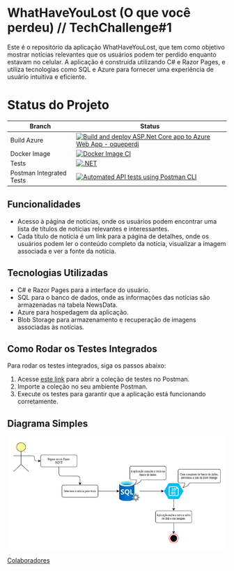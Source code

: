 # WhatHaveYouLost (O que você perdeu) // TechChallenge#1

Este é o repositório da aplicação WhatHaveYouLost, que tem como objetivo mostrar notícias relevantes que os usuários podem ter perdido enquanto estavam no celular. A aplicação é construída utilizando C# e Razor Pages, e utiliza tecnologias como SQL e Azure para fornecer uma experiência de usuário intuitiva e eficiente.

# Status do Projeto
| Branch | Status |
| ----- | -----|
| Build Azure | [![Build and deploy ASP.Net Core app to Azure Web App - oqueperdi](https://github.com/darakimberlys/WhatHaveYouLost/actions/workflows/master_oqueperdi.yml/badge.svg)](https://github.com/darakimberlys/WhatHaveYouLost/actions/workflows/master_oqueperdi.yml)
| Docker Image | [![Docker Image CI](https://github.com/darakimberlys/WhatHaveYouLost/actions/workflows/docker-image.yml/badge.svg)](https://github.com/darakimberlys/WhatHaveYouLost/actions/workflows/docker-image.yml)
| Tests | [![.NET](https://github.com/darakimberlys/WhatHaveYouLost/actions/workflows/dotnet.yml/badge.svg?branch=master)](https://github.com/darakimberlys/WhatHaveYouLost/actions/workflows/dotnet.yml)
| Postman Integrated Tests | [![Automated API tests using Postman CLI](https://github.com/darakimberlys/WhatHaveYouLost/actions/workflows/postman_test.yml/badge.svg?branch=master)](https://github.com/darakimberlys/WhatHaveYouLost/actions/workflows/postman_test.yml)
## Funcionalidades

- Acesso à página de notícias, onde os usuários podem encontrar uma lista de títulos de notícias relevantes e interessantes.
- Cada título de notícia é um link para a página de detalhes, onde os usuários podem ler o conteúdo completo da notícia, visualizar a imagem associada e ver a fonte da notícia.

## Tecnologias Utilizadas

- C# e Razor Pages para a interface do usuário.
- SQL para o banco de dados, onde as informações das notícias são armazenadas na tabela NewsData.
- Azure para hospedagem da aplicação.
- Blob Storage para armazenamento e recuperação de imagens associadas às notícias.

## Como Rodar os Testes Integrados

Para rodar os testes integrados, siga os passos abaixo:

1. Acesse [este link](https://www.postman.com/payload-explorer-79364497/workspace/my-workspace/folder/31016440-fd5a71e5-efa6-4340-9997-02286321707c) para abrir a coleção de testes no Postman.
2. Importe a coleção no seu ambiente Postman.
3. Execute os testes para garantir que a aplicação está funcionando corretamente.

## Diagrama Simples

![Diagrama da Aplicação](https://github.com/darakimberlys/WhatHaveYouLost/blob/3c87fe934487d3df2095acc26354f3f2aa27c0b0/Diagrama-WHTL.png)

[Colaboradores](https://github.com/darakimberlys/WhatHaveYouLost/graphs/contributors)
